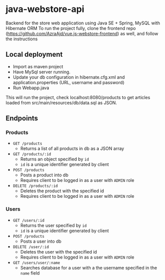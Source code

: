 # java-webstore-api

Backend for the store web application using Java SE + Spring, MySQL with Hibernate ORM
To run the project fully, clone the frontend repo (https://github.com/AzraAjd/vue.js-webstore-frontend) as well, and follow the instructions 

## Local deployment

* Import as maven project
* Have MySql server running.
* Update your db configuration in hibernate.cfg.xml and application.properties (URL, username and password)
* Run Webapp.java

This will run the project, check localhost:8080/products to get articles loaded from src/main/resources/db/data.sql as JSON.

## Endpoints

### Products
* `GET /products`
    * Returns  a list of all products in db as a JSON array
*  `GET /products/:id`  
    * Returns an object specified by `id`
    * `id` is a unique identifier generated by client
* `POST /products`
    * Posts a product into db
    * Requires client to be logged in as a user with `ADMIN` role
*  `DELETE /products/:id` 
    * Deletes the product with the specified id
    * Requires client to be logged in as a user with `ADMIN` role
    
### Users
*  `GET /users/:id`  
    * Returns the user specified by `id`
    * `id` is a unique identifier generated by client
* `POST /products`
    * Posts a user into db
*  `DELETE /user/:id` 
    * Deletes the user with the specified id
    * Requires client to be logged in as a user with `ADMIN` role
*  `GET /users/user/:name`
    * Searches database for a user with a the username specified in the `name` field
      
